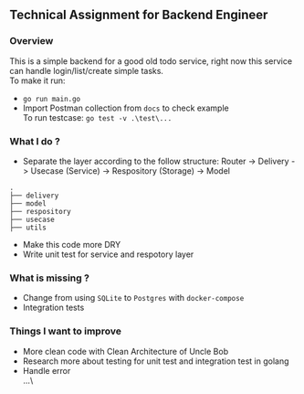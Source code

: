 ## Technical Assignment for Backend Engineer
### Overview
This is a simple backend for a good old todo service, right now this service can handle login/list/create simple tasks. \
To make it run: 
- `go run main.go`
- Import Postman collection from `docs` to check example \
To run testcase:
 `go test -v .\test\...`
### What I do ?
- Separate the layer according to the follow structure: Router -> Delivery -> Usecase (Service) -> Respository (Storage) -> Model
```
.
├── delivery
├── model
├── respository
├── usecase
├── utils
```
- Make this code more DRY
- Write unit test for service and respotory layer
### What is missing ?
- Change from using `SQLite` to `Postgres` with `docker-compose`
- Integration tests
### Things I want to improve
- More clean code with Clean Architecture of Uncle Bob
- Research more about testing for unit test and integration test in golang
- Handle error \
...\
